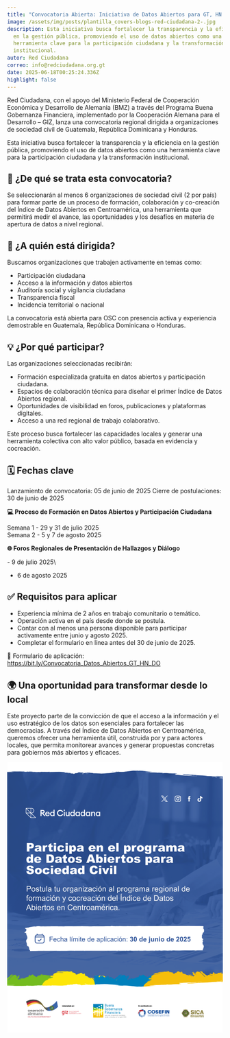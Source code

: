 ```yaml
---
title: "Convocatoria Abierta: Iniciativa de Datos Abiertos para GT, HN y DO"
image: /assets/img/posts/plantilla_covers-blogs-red-ciudadana-2-.jpg
description: Esta iniciativa busca fortalecer la transparencia y la eficiencia
  en la gestión pública, promoviendo el uso de datos abiertos como una
  herramienta clave para la participación ciudadana y la transformación
  institucional.
autor: Red Ciudadana
correo: info@redciudadana.org.gt
date: 2025-06-18T00:25:24.336Z
highlight: false
---
```

<!--StartFragment-->

Red Ciudadana, con el apoyo del Ministerio Federal de Cooperación Económica y Desarrollo de Alemania (BMZ) a través del Programa Buena Gobernanza Financiera, implementado por la Cooperación Alemana para el Desarrollo – GIZ, lanza una convocatoria regional dirigida a organizaciones de sociedad civil de Guatemala, República Dominicana y Honduras.

Esta iniciativa busca fortalecer la transparencia y la eficiencia en la gestión pública, promoviendo el uso de datos abiertos como una herramienta clave para la participación ciudadana y la transformación institucional.

## 📌 ¿De qué se trata esta convocatoria?

Se seleccionarán al menos 6 organizaciones de sociedad civil (2 por país) para formar parte de un proceso de formación, colaboración y co-creación del Índice de Datos Abiertos en Centroamérica, una herramienta que permitirá medir el avance, las oportunidades y los desafíos en materia de apertura de datos a nivel regional.

## 🎯 ¿A quién está dirigida?

Buscamos organizaciones que trabajen activamente en temas como:

* Participación ciudadana
* Acceso a la información y datos abiertos
* Auditoría social y vigilancia ciudadana
* Transparencia fiscal
* Incidencia territorial o nacional

La convocatoria está abierta para OSC con presencia activa y experiencia demostrable en Guatemala, República Dominicana o Honduras.

## 💡 ¿Por qué participar?

Las organizaciones seleccionadas recibirán:

* Formación especializada gratuita en datos abiertos y participación ciudadana.
* Espacios de colaboración técnica para diseñar el primer Índice de Datos Abiertos regional.
* Oportunidades de visibilidad en foros, publicaciones y plataformas digitales.
* Acceso a una red regional de trabajo colaborativo.

Este proceso busca fortalecer las capacidades locales y generar una herramienta colectiva con alto valor público, basada en evidencia y cocreación.

## 🗓️ Fechas clave

Lanzamiento de convocatoria: 05 de junio de 2025 
Cierre de postulaciones: 30 de junio de 2025

**💻 Proceso de Formación en Datos Abiertos y Participación Ciudadana**

Semana 1 - 29 y 31 de julio 2025\
Semana 2 - 5 y 7 de agosto 2025

**🌐 Foros Regionales de Presentación de Hallazgos y Diálogo**

\- 9 de julio 2025\

* 6 de agosto 2025

## ✅ Requisitos para aplicar

* Experiencia mínima de 2 años en trabajo comunitario o temático.
* Operación activa en el país desde donde se postula.
* Contar con al menos una persona disponible para participar activamente entre junio y agosto 2025.
* Completar el formulario en línea antes del 30 de junio de 2025.

🔗 Formulario de aplicación:\
<https://bit.ly/Convocatoria_Datos_Abiertos_GT_HN_DO> 

## 🌍 Una oportunidad para transformar desde lo local

Este proyecto parte de la convicción de que el acceso a la información y el uso estratégico de los datos son esenciales para fortalecer las democracias. A través del Índice de Datos Abiertos en Centroamérica, queremos ofrecer una herramienta útil, construida por y para actores locales, que permita monitorear avances y generar propuestas concretas para gobiernos más abiertos y eficaces.

<!--EndFragment-->

![](/assets/img/posts/arte-convocatoria.png)